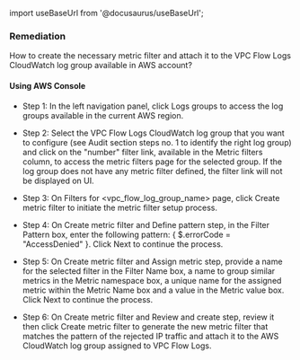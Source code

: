 import useBaseUrl from '@docusaurus/useBaseUrl';

### Remediation
How to create the necessary metric filter and attach it to the VPC Flow Logs CloudWatch log group available in AWS account?

#### Using AWS Console

- Step 1: In the left navigation panel, click Logs groups to access the log groups available in the current AWS region.

- Step 2: Select the VPC Flow Logs CloudWatch log group that you want to configure (see Audit section steps no. 1 to identify the right log group) and click on the "number" filter link, available in the Metric filters column, to access the metric filters page for the selected group. If the log group does not have any metric filter defined, the filter link will not be displayed on UI.

- Step 3: On Filters for <vpc_flow_log_group_name> page, click Create metric filter to initiate the metric filter setup process.

- Step 4: On Create metric filter and Define pattern step, in the Filter Pattern box, enter the following pattern: { $.errorCode = "AccessDenied" }. Click Next to continue the process.

- Step 5: On Create metric filter and Assign metric step, provide a name for the selected filter in the Filter Name box, a name to group similar metrics in the Metric namespace box, a unique name for the assigned metric within the Metric Name box and a value in the Metric value box. Click Next to continue the process.

- Step 6: On Create metric filter and Review and create step, review it then click Create metric filter to generate the new metric filter that matches the pattern of the rejected IP traffic and attach it to the AWS CloudWatch log group assigned to VPC Flow Logs.